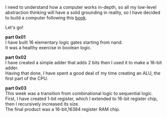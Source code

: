 
I need to understand how a computer works in-depth, so all my low-level abstraction thinking will have a solid grounding in reality, so I have decided to build a computer following this <a href=https://www.amazon.com/Elements-Computing-Systems-Building-Principles/dp/0262640686 tag="a1">book</a>.

Let's go!

<b>part 0x01</b><br>
I have built 16 elementary logic gates starting from nand.<br>
It was a healthy exercise in boolean logic.

<b>part 0x02</b><br>
I have created a simple adder that adds 2 bits then I used it to make a 16-bit adder.<br>
Having that done, I have spent a good deal of my time creating an ALU, the first part of the CPU.

<b>part 0x03</b><br>
This week was a transition from combinational logic to sequential logic.<br>
First, I have created 1-bit register, which I extended to 16-bit register chip, then I recursively increased its size.<br> 
The final product was a 16-bit,16384 register RAM chip.
